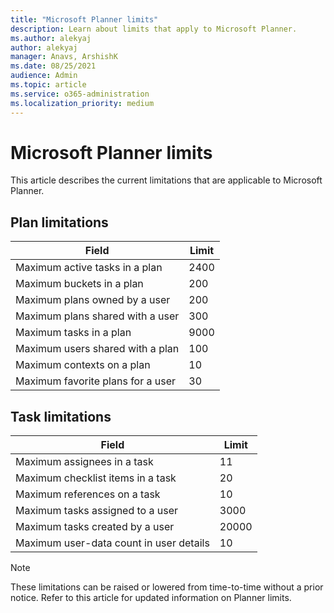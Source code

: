 ```yaml
---
title: "Microsoft Planner limits"
description: Learn about limits that apply to Microsoft Planner.
ms.author: alekyaj
author: alekyaj
manager: Anavs, ArshishK
ms.date: 08/25/2021
audience: Admin
ms.topic: article
ms.service: o365-administration
ms.localization_priority: medium
---
```

# Microsoft Planner limits

This article describes the current limitations that are applicable to Microsoft Planner.

## Plan limitations

|Field  |Limit  |
|---------|---------|
|Maximum active tasks in a plan    |2400|
|Maximum buckets in a plan    |200|
|Maximum plans owned by a user     |200|
|Maximum plans shared with a user     |300|
|Maximum tasks in a plan    |9000|
|Maximum users shared with a plan    |100|
|Maximum contexts on a plan    |10|
|Maximum favorite plans for a user     |30|

## Task limitations

|Field  |Limit  |
|---------|---------|
|Maximum assignees in a task     |11|
|Maximum checklist items in a task     |20|
|Maximum references on a task     |10|
|Maximum tasks assigned to a user     |3000|
|Maximum tasks created by a user     |20000|
|Maximum user-data count in user details   |10|

> [!NOTE]
> These limitations can be raised or lowered from time-to-time without a prior notice. Refer to this article for updated information on Planner limits.
